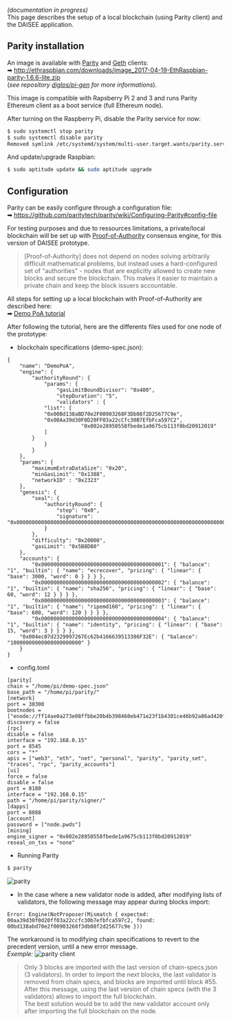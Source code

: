 _(documentation in progress)_  
This page describes the setup of a local blockchain (using Parity client) and the DAISEE application.

## Parity installation
An image is available with [Parity](https://github.com/paritytech/parity) and [Geth](https://github.com/ethereum/go-ethereum) clients:  
➡ http://ethraspbian.com/downloads/image_2017-04-19-EthRaspbian-parity-1.6.6-lite.zip  
(_see repository [diglos/pi-gen](https://github.com/diglos/pi-gen) for more informations_).  
   
This image is compatible with Rapsberry Pi 2 and 3 and runs Parity Ethereum client as a boot service (full Ethereum node).

After turning on the Raspberry Pi, disable the Parity service for now:
```bash
$ sudo systemctl stop parity
$ sudo systemctl disable parity
Removed symlink /etc/systemd/system/multi-user.target.wants/parity.service.
```

And update/upgrade Raspbian:
```bash
$ sudo aptitude update && sudo aptitude upgrade
```

## Configuration
Parity can be easily configure through a configuration file:  
➡ https://github.com/paritytech/parity/wiki/Configuring-Parity#config-file  
  
For testing purposes and due to ressources limitations, a private/local blockchain will be set up with [Proof-of-Authority](https://github.com/paritytech/parity/wiki/Proof-of-Authority-Chains) consensus engine, for this version of DAISEE prototype. 
> \[Proof-of-Authority\] does not depend on nodes solving arbitrarily difficult mathematical problems, but instead uses a hard-configured set of "authorities" - nodes that are explicitly allowed to create new blocks and secure the blockchain. This makes it easier to maintain a private chain and keep the block issuers accountable.

All steps for setting up a local blockchain with Proof-of-Authority are described here:  
➡ [Demo PoA tutorial](https://github.com/paritytech/parity/wiki/Demo-PoA-tutorial)

After following the tutorial, here are the differents files used for one node of the prototype:
* blockchain specifications (demo-spec.json):  
```
{
    "name": "DemoPoA",
    "engine": {
        "authorityRound": {
            "params": {
                "gasLimitBoundDivisor": "0x400",
                "stepDuration": "5",
                "validators" : {
		    "list": [
			"0x00Bd138aBD70e2F00903268F3Db08f2D25677C9e",
			"0x00Aa39d30F0D20FF03a22cCfc30B7EfbFca597C2",
                        "0x002e28950558fbede1a9675cb113f0bd20912019"
		    ]
		}
            }
        }
    },
    "params": {
        "maximumExtraDataSize": "0x20",
        "minGasLimit": "0x1388",
        "networkID" : "0x2323"
    },
    "genesis": {
        "seal": {
            "authorityRound": {
                "step": "0x0",
                "signature": "0x0000000000000000000000000000000000000000000000000000000000000000000000000000000000000000000000000000000000000000000000000000000000"
            }
        },
        "difficulty": "0x20000",
        "gasLimit": "0x5B8D80"
    },
    "accounts": {
        "0x0000000000000000000000000000000000000001": { "balance": "1", "builtin": { "name": "ecrecover", "pricing": { "linear": { "base": 3000, "word": 0 } } } },
        "0x0000000000000000000000000000000000000002": { "balance": "1", "builtin": { "name": "sha256", "pricing": { "linear": { "base": 60, "word": 12 } } } },
        "0x0000000000000000000000000000000000000003": { "balance": "1", "builtin": { "name": "ripemd160", "pricing": { "linear": { "base": 600, "word": 120 } } } },
        "0x0000000000000000000000000000000000000004": { "balance": "1", "builtin": { "name": "identity", "pricing": { "linear": { "base": 15, "word": 3 } } } },
	"0x004ec07d2329997267Ec62b4166639513386F32E": { "balance": "10000000000000000000000" }
    }
}
```

* config.toml
```
[parity]
chain = "/home/pi/demo-spec.json"
base_path = "/home/pi/parity/"
[network]
port = 30300
bootnodes = ["enode://ff14ae0a273e08ffbbe20b4b398460eb471e23f1b4301ce46b92a86ad420f67b9b470d097f1939fa7b9b2aae7d24e72cf7c63fe67217bdf3fd6cb60bbb7ecc59@192.168.0.47:30300"]
discovery = false
[rpc]
disable = false
interface = "192.168.0.15"
port = 8545
cors = "*"
apis = ["web3", "eth", "net", "personal", "parity", "parity_set", "traces", "rpc", "parity_accounts"]
[ui]
force = false
disable = false
port = 8180
interface = "192.168.0.15"
path = "/home/pi/parity/signer/"
[dapps]
port = 8088
[account]
password = ["node.pwds"]
[mining]
engine_signer = "0x002e28950558fbede1a9675cb113f0bd20912019"
reseal_on_txs = "none"
```

* Running Parity  
```bash
$ parity
```
  
![parity](https://framapic.org/gLveyeg1ngIX/Icv7NFuNHYFn.png)  

* In the case where a new validator node is added, after modifying lists of validators, the following message may appear during blocks import:
```
Error: Engine(NotProposer(Mismatch { expected: 00aa39d30f0d20ff03a22ccfc30b7efbfca597c2, found: 00bd138abd70e2f00903268f3db08f2d25677c9e }))
```
The workaround is to modifying chain specifications to revert to the precedent version, until a new error message.  
_Exemple:_ 
![parity client](https://framapic.org/6zUOp85sYvb6/6Jb25HwONahj.png)
> Only 3 blocks are imported with the last version of chain-specs.json (3 validators). In order to import the next blocks, the last validator is removed from chain specs, and blocks are imported until block #55. After this message, using the last version of chain specs (with the 3 validators) allows to import the full blockchain.  
> The best solution  would be to add the new validator account only after importing the full blockchain on the node.  
